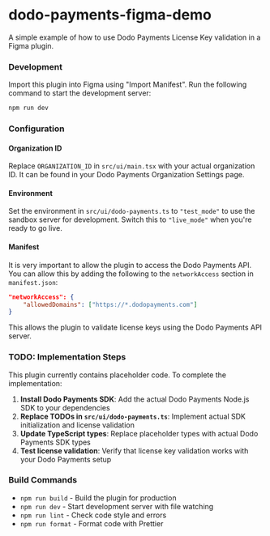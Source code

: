 # dodo-payments-figma-demo

A simple example of how to use Dodo Payments License Key validation in a Figma plugin.

### Development

Import this plugin into Figma using "Import Manifest". Run the following command to start the development server:

```bash
npm run dev
```

### Configuration

#### Organization ID

Replace `ORGANIZATION_ID` in `src/ui/main.tsx` with your actual organization ID. It can be found in your Dodo Payments Organization Settings page.

#### Environment

Set the environment in `src/ui/dodo-payments.ts` to `"test_mode"` to use the sandbox server for development. Switch this to `"live_mode"` when you're ready to go live.

#### Manifest

It is very important to allow the plugin to access the Dodo Payments API. You can allow this by adding the following to the `networkAccess` section in `manifest.json`:

```json
"networkAccess": {
	"allowedDomains": ["https://*.dodopayments.com"]
}
```

This allows the plugin to validate license keys using the Dodo Payments API server.

### TODO: Implementation Steps

This plugin currently contains placeholder code. To complete the implementation:

1. **Install Dodo Payments SDK**: Add the actual Dodo Payments Node.js SDK to your dependencies
2. **Replace TODOs in `src/ui/dodo-payments.ts`**: Implement actual SDK initialization and license validation
3. **Update TypeScript types**: Replace placeholder types with actual Dodo Payments SDK types
4. **Test license validation**: Verify that license key validation works with your Dodo Payments setup

### Build Commands

- `npm run build` - Build the plugin for production
- `npm run dev` - Start development server with file watching
- `npm run lint` - Check code style and errors
- `npm run format` - Format code with Prettier
